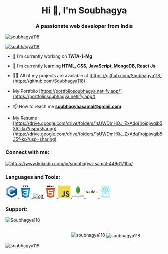 <h1 align="center">Hi 👋, I'm Soubhagya</h1>
<h3 align="center">A passionate web developer from India</h3>

<p align="left"> <img src="https://komarev.com/ghpvc/?username=soubhagya118&label=Profile%20views&color=0e75b6&style=flat" alt="soubhagya118" /> </p>

<p align="left"> <a href="https://github.com/ryo-ma/github-profile-trophy"><img src="https://github-profile-trophy.vercel.app/?username=soubhagya118" alt="soubhagya118" /></a> </p>

- 🔭 I’m currently working on **TATA-1-Mg**

- 🌱 I’m currently learning **HTML, CSS, JavaScript, MongoDB, React Js**

- 👨‍💻 All of my projects are available at [https://github.com/Soubhagya118](https://github.com/Soubhagya118)

- My Portfolio [https://portfoliosoubhagya.netlify.app/](https://portfoliosoubhagya.netlify.app/)

- 📫 How to reach me **soubhagyaasamal@gmail.com**

- My Resume [https://drive.google.com/drive/folders/1sUWDmHQJ_ZxAdqi1rojpjwqib535f-kp?usp=sharing](https://drive.google.com/drive/folders/1sUWDmHQJ_ZxAdqi1rojpjwqib535f-kp?usp=sharing)

<h3 align="left">Connect with me:</h3>
<p align="left">
<a href="https://www.linkedin.com/in/soubhagya-samal-4496171ba/" target="blank"><img align="center" src="https://raw.githubusercontent.com/rahuldkjain/github-profile-readme-generator/master/src/images/icons/Social/linked-in-alt.svg" alt="https://www.linkedin.com/in/soubhagya-samal-4496171ba/" height="30" width="40" /></a>
</p>

<h3 align="left">Languages and Tools:</h3>
<p align="left"> <a href="https://www.cprogramming.com/" target="_blank" rel="noreferrer"> <img src="https://raw.githubusercontent.com/devicons/devicon/master/icons/c/c-original.svg" alt="c" width="40" height="40"/> </a> <a href="https://www.w3schools.com/css/" target="_blank" rel="noreferrer"> <img src="https://raw.githubusercontent.com/devicons/devicon/master/icons/css3/css3-original-wordmark.svg" alt="css3" width="40" height="40"/> </a> <a href="https://git-scm.com/" target="_blank" rel="noreferrer"> <img src="https://www.vectorlogo.zone/logos/git-scm/git-scm-icon.svg" alt="git" width="40" height="40"/> </a> <a href="https://www.w3.org/html/" target="_blank" rel="noreferrer"> <img src="https://raw.githubusercontent.com/devicons/devicon/master/icons/html5/html5-original-wordmark.svg" alt="html5" width="40" height="40"/> </a> <a href="https://developer.mozilla.org/en-US/docs/Web/JavaScript" target="_blank" rel="noreferrer"> <img src="https://raw.githubusercontent.com/devicons/devicon/master/icons/javascript/javascript-original.svg" alt="javascript" width="40" height="40"/> </a> <a href="https://www.mongodb.com/" target="_blank" rel="noreferrer"> <img src="https://raw.githubusercontent.com/devicons/devicon/master/icons/mongodb/mongodb-original-wordmark.svg" alt="mongodb" width="40" height="40"/> </a> <a href="https://nodejs.org" target="_blank" rel="noreferrer"> <img src="https://raw.githubusercontent.com/devicons/devicon/master/icons/nodejs/nodejs-original-wordmark.svg" alt="nodejs" width="40" height="40"/> </a> <a href="https://reactjs.org/" target="_blank" rel="noreferrer"> <img src="https://raw.githubusercontent.com/devicons/devicon/master/icons/react/react-original-wordmark.svg" alt="react" width="40" height="40"/> </a> </p>

<h3 align="left">Support:</h3>
<p><a href="https://www.buymeacoffee.com/Soubhagya118"> <img align="left" src="https://cdn.buymeacoffee.com/buttons/v2/default-yellow.png" height="50" width="210" alt="Soubhagya118" /></a></p><br><br>

<p><img align="left" src="https://github-readme-stats.vercel.app/api/top-langs?username=soubhagya118&show_icons=true&locale=en&layout=compact" alt="soubhagya118" /></p>

<p>&nbsp;<img align="center" src="https://github-readme-stats.vercel.app/api?username=soubhagya118&show_icons=true&locale=en" alt="soubhagya118" /></p>

<p><img align="center" src="https://github-readme-streak-stats.herokuapp.com/?user=soubhagya118&" alt="soubhagya118" /></p>
